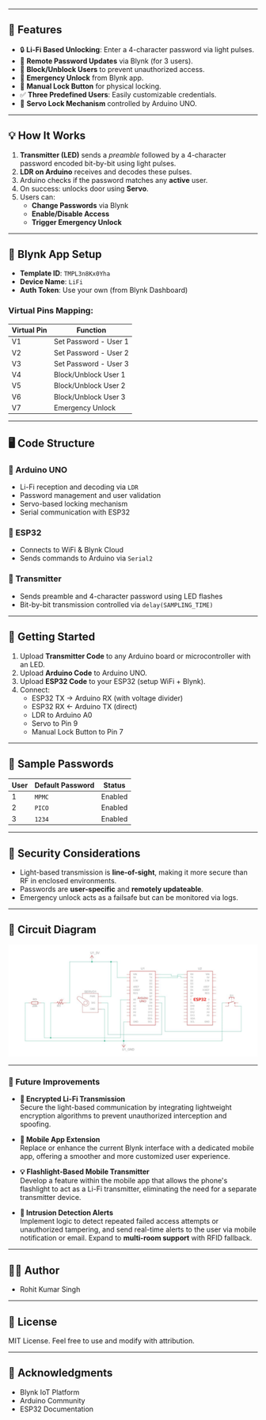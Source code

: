 
---

## 🔧 Features

- 🔒 **Li-Fi Based Unlocking**: Enter a 4-character password via light pulses.
- 📲 **Remote Password Updates** via Blynk (for 3 users).
- 🚫 **Block/Unblock Users** to prevent unauthorized access.
- 🚨 **Emergency Unlock** from Blynk app.
- 🔁 **Manual Lock Button** for physical locking.
- ✅ **Three Predefined Users**: Easily customizable credentials.
- 🔐 **Servo Lock Mechanism** controlled by Arduino UNO.

---

## 💡 How It Works

1. **Transmitter (LED)** sends a *preamble* followed by a 4-character password encoded bit-by-bit using light pulses.
2. **LDR on Arduino** receives and decodes these pulses.
3. Arduino checks if the password matches any **active** user.
4. On success: unlocks door using **Servo**.
5. Users can:
   - **Change Passwords** via Blynk
   - **Enable/Disable Access**
   - **Trigger Emergency Unlock**

---

## 📱 Blynk App Setup

- **Template ID**: `TMPL3n8Kx0Yha`
- **Device Name**: `LiFi`
- **Auth Token**: Use your own (from Blynk Dashboard)

### Virtual Pins Mapping:

| Virtual Pin | Function                  |
|-------------|---------------------------|
| V1          | Set Password - User 1     |
| V2          | Set Password - User 2     |
| V3          | Set Password - User 3     |
| V4          | Block/Unblock User 1      |
| V5          | Block/Unblock User 2      |
| V6          | Block/Unblock User 3      |
| V7          | Emergency Unlock          |

---

## 🖥️ Code Structure

### 🔸 Arduino UNO
- Li-Fi reception and decoding via `LDR`
- Password management and user validation
- Servo-based locking mechanism
- Serial communication with ESP32

### 🔸 ESP32
- Connects to WiFi & Blynk Cloud
- Sends commands to Arduino via `Serial2`

### 🔸 Transmitter
- Sends preamble and 4-character password using LED flashes
- Bit-by-bit transmission controlled via `delay(SAMPLING_TIME)`

---

## 🚀 Getting Started

1. Upload **Transmitter Code** to any Arduino board or microcontroller with an LED.
2. Upload **Arduino Code** to Arduino UNO.
3. Upload **ESP32 Code** to your ESP32 (setup WiFi + Blynk).
4. Connect:
   - ESP32 TX → Arduino RX (with voltage divider)
   - ESP32 RX ← Arduino TX (direct)
   - LDR to Arduino A0
   - Servo to Pin 9
   - Manual Lock Button to Pin 7

---

## 🧪 Sample Passwords

| User | Default Password | Status   |
|------|------------------|----------|
| 1    | `MPMC`           | Enabled  |
| 2    | `PICO`           | Enabled  |
| 3    | `1234`           | Enabled  |

---

## 🔐 Security Considerations

- Light-based transmission is **line-of-sight**, making it more secure than RF in enclosed environments.
- Passwords are **user-specific** and **remotely updateable**.
- Emergency unlock acts as a failsafe but can be monitored via logs.

---

## 📸 Circuit Diagram

![Li-Fi Door Lock System](Circuit.jpg)


---

### 🔮 Future Improvements

- **🔐 Encrypted Li-Fi Transmission**  
  Secure the light-based communication by integrating lightweight encryption algorithms to prevent unauthorized interception and spoofing.

- **📱 Mobile App Extension**  
  Replace or enhance the current Blynk interface with a dedicated mobile app, offering a smoother and more customized user experience.

- **💡 Flashlight-Based Mobile Transmitter**  
  Develop a feature within the mobile app that allows the phone's flashlight to act as a Li-Fi transmitter, eliminating the need for a separate transmitter device.

- **🚨 Intrusion Detection Alerts**  
  Implement logic to detect repeated failed access attempts or unauthorized tampering, and send real-time alerts to the user via mobile notification or email.
 Expand to **multi-room support** with RFID fallback.

---

## 👨‍💻 Author

- Rohit Kumar Singh

---

## 📄 License

MIT License. Feel free to use and modify with attribution.

---

## 🙌 Acknowledgments

- Blynk IoT Platform
- Arduino Community
- ESP32 Documentation
